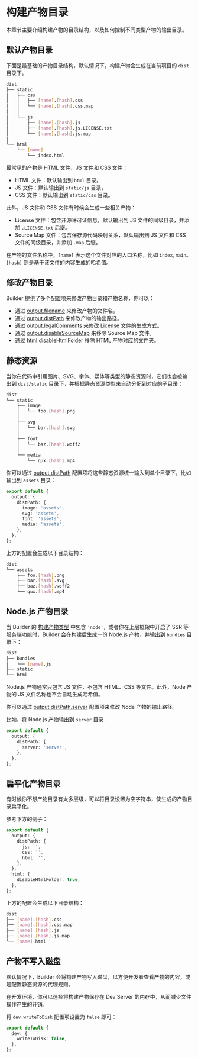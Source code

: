 # 构建产物目录

本章节主要介绍构建产物的目录结构，以及如何控制不同类型产物的输出目录。

## 默认产物目录

下面是最基础的产物目录结构，默认情况下，构建产物会生成在当前项目的 `dist` 目录下。

```bash
dist
├── static
│   ├── css
│   │   ├── [name].[hash].css
│   │   └── [name].[hash].css.map
│   │
│   └── js
│       ├── [name].[hash].js
│       ├── [name].[hash].js.LICENSE.txt
│       └── [name].[hash].js.map
│
└── html
    └── [name]
        └── index.html
```

最常见的产物是 HTML 文件、JS 文件和 CSS 文件：

- HTML 文件：默认输出到 `html` 目录。
- JS 文件：默认输出到 `static/js` 目录，
- CSS 文件：默认输出到 `static/css` 目录。

此外，JS 文件和 CSS 文件有时候会生成一些相关产物：

- License 文件：包含开源许可证信息，默认输出到 JS 文件的同级目录，并添加 `.LICENSE.txt` 后缀。
- Source Map 文件：包含保存源代码映射关系，默认输出到 JS 文件和 CSS 文件的同级目录，并添加 `.map` 后缀。

在产物的文件名称中，`[name]` 表示这个文件对应的入口名称，比如 `index`, `main`。`[hash]` 则是基于该文件的内容生成的哈希值。

## 修改产物目录

Builder 提供了多个配置项来修改产物目录和产物名称，你可以：

- 通过 [output.filename](/api/config-output.html#outputfilename) 来修改产物的文件名。
- 通过 [output.distPath](/api/config-output.html#outputdistpath) 来修改产物的输出路径。
- 通过 [output.legalComments](/api/config-output.html#outputlegalcomments) 来修改 License 文件的生成方式。
- 通过 [output.disableSourceMap](/api/config-output.html#outputdisablesourcemap) 来移除 Source Map 文件。
- 通过 [html.disableHtmlFolder](/api/config-html.html#htmldisablehtmlfolder) 移除 HTML 产物对应的文件夹。

## 静态资源

当你在代码中引用图片、SVG、字体、媒体等类型的静态资源时，它们也会被输出到 `dist/static` 目录下，并根据静态资源类型来自动分配到对应的子目录：

```bash
dist
└── static
    ├── image
    │   └── foo.[hash].png
    │
    ├── svg
    │   └── bar.[hash].svg
    │
    ├── font
    │   └── baz.[hash].woff2
    │
    └── media
        └── qux.[hash].mp4
```

你可以通过 [output.distPath](/api/config-output.html#outputdistpath) 配置项将这些静态资源统一输入到单个目录下，比如输出到 `assets` 目录：

```ts
export default {
  output: {
    distPath: {
      image: 'assets',
      svg: 'assets',
      font: 'assets',
      media: 'assets',
    },
  },
};
```

上方的配置会生成以下目录结构：

```bash
dist
└── assets
    ├── foo.[hash].png
    ├── bar.[hash].svg
    ├── baz.[hash].woff2
    └── qux.[hash].mp4
```

## Node.js 产物目录

当 Builder 的 [构建产物类型](/guide/basic/build-target.html) 中包含 `'node'`，或者你在上层框架中开启了 SSR 等服务端功能时，Builder 会在构建后生成一份 Node.js 产物，并输出到 `bundles` 目录下：

```bash
dist
├── bundles
│   └── [name].js
├── static
└── html
```

Node.js 产物通常只包含 JS 文件，不包含 HTML、CSS 等文件。此外，Node 产物的 JS 文件名称也不会自动生成哈希值。

你可以通过 [output.distPath.server](/api/config-output.html#outputdistpath) 配置项来修改 Node 产物的输出路径。

比如，将 Node.js 产物输出到 `server` 目录：

```ts
export default {
  output: {
    distPath: {
      server: 'server',
    },
  },
};
```

## 扁平化产物目录

有时候你不想产物目录有太多层级，可以将目录设置为空字符串，使生成的产物目录扁平化。

参考下方的例子：

```ts
export default {
  output: {
    distPath: {
      js: '',
      css: '',
      html: '',
    },
  },
  html: {
    disableHtmlFolder: true,
  },
};
```

上方的配置会生成以下目录结构：

```bash
dist
├── [name].[hash].css
├── [name].[hash].css.map
├── [name].[hash].js
├── [name].[hash].js.map
└── [name].html
```

## 产物不写入磁盘

默认情况下，Builder 会将构建产物写入磁盘，以方便开发者查看产物的内容，或是配置静态资源的代理规则。

在开发环境，你可以选择将构建产物保存在 Dev Server 的内存中，从而减少文件操作产生的开销。

将 `dev.writeToDisk` 配置项设置为 `false` 即可：

```ts
export default {
  dev: {
    writeToDisk: false,
  },
};
```
